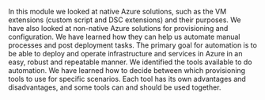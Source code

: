 In this module we looked at native Azure solutions, such as the VM extensions (custom script and DSC extensions) and their purposes.  We have also looked at non-native Azure solutions for provisioning and configuration. We have learned how they can help us automate manual processes and post deployment tasks. The primary goal for automation is to be able to deploy and operate infrastructure and services in Azure in an easy, robust and repeatable manner. We identified the tools available to do automation. We have learned how to decide between which provisioning tools to use for specific scenarios. Each tool has its own advantages and disadvantages, and some tools can and should be used together.